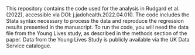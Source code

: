 This repository contains the code used for the analysis in Rudgard et al. (2022), accessible via DOI: j.jadohealth.2022.04.010. The code includes the Stata syntax necessary to process the data and reproduce the regression results presented in the manuscript. To run the code, you will need the data file from the Young Lives study, as described in the methods section of the paper. Data from the Young Lives Study is publicly available via the UK Data Service catalogue.
